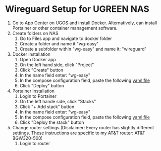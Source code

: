 # Wireguard Setup for UGREEN NAS
1. Go to App Center on UGOS and install Docker. Alternatively, can install Portainer or other container management software.
2. Create folders on NAS
    1. Go to Files app and navigate to docker folder
    2. Create a folder and name it "wg-easy"
    3. Create a subfolder within "wg-easy" and name it: "wireguard"
4. Docker installation
    1. Open Docker app
    2. On the left hand side, click "Project"
    3. Click "Create" button
    4. In the name field enter: "wg-easy"
    5. In the compose configuration field, paste the following [yaml file](https://raw.githubusercontent.com/EszopiCoder/ugreen-docker-guides/refs/heads/main/apps/wireguard/wg-easy-docker-compose.yaml)
    6. Click "Deploy" button
5. Portainer installation
    1. Login to Portainer
    2. On the left hande side, click "Stacks"
    3. Click "+ Add stack" button
    4. In the name field enter: "wg-easy"
    5. In the compose configuration field, paste the following [yaml file](https://raw.githubusercontent.com/EszopiCoder/ugreen-docker-guides/refs/heads/main/apps/wireguard/wg-easy-docker-compose.yaml)
    6. Click "Deploy the stack" button
6. Change router settings (Disclaimer: Every router has slightly different settings. These instructions are specific to my AT&T router: AT&T BGW320-500)
    1. Login to router
